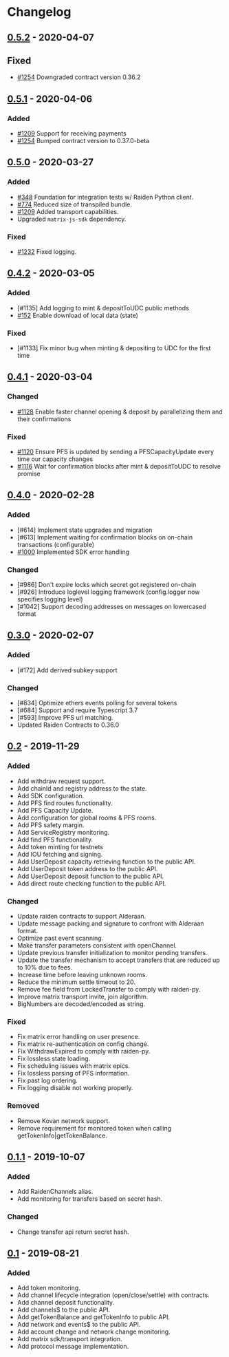 # Changelog

## [0.5.2] - 2020-04-07

## Fixed
- [#1254] Downgraded contract version 0.36.2

[#1254]: https://github.com/raiden-network/light-client/issues/1254

## [0.5.1] - 2020-04-06
### Added
- [#1209] Support for receiving payments
- [#1254] Bumped contract version to 0.37.0-beta

[#1209]: https://github.com/raiden-network/light-client/issues/1209
[#1254]: https://github.com/raiden-network/light-client/issues/1254

## [0.5.0] - 2020-03-27

### Added
- [#348] Foundation for integration tests w/ Raiden Python client.
- [#774] Reduced size of transpiled bundle.
- [#1209] Added transport capabilities.
- Upgraded `matrix-js-sdk` dependency.

[#348]: https://github.com/raiden-network/light-client/issues/348
[#774]: https://github.com/raiden-network/light-client/issues/744
[#1209]: https://github.com/raiden-network/light-client/issues/1209

### Fixed
- [#1232] Fixed logging.

[#1232]: https://github.com/raiden-network/light-client/issues/1232

## [0.4.2] - 2020-03-05
### Added
- [#1135] Add logging to mint & depositToUDC public methods
- [#152] Enable download of local data (state)

[#152]: https://github.com/raiden-network/light-client/issues/152

### Fixed
- [#1133] Fix minor bug when minting & depositing to UDC for the first time

## [0.4.1] - 2020-03-04
### Changed
- [#1128] Enable faster channel opening & deposit by parallelizing them and their confirmations

### Fixed
- [#1120] Ensure PFS is updated by sending a PFSCapacityUpdate every time our capacity changes
- [#1116] Wait for confirmation blocks after mint & depositToUDC to resolve promise

[#1120]: https://github.com/raiden-network/light-client/issues/1120
[#1128]: https://github.com/raiden-network/light-client/issues/1128
[#1116]: https://github.com/raiden-network/light-client/issues/1116

## [0.4.0] - 2020-02-28
### Added
- [#614] Implement state upgrades and migration
- [#613] Implement waiting for confirmation blocks on on-chain transactions (configurable)
- [#1000] Implemented SDK error handling

### Changed
- [#986] Don't expire locks which secret got registered on-chain
- [#926] Introduce loglevel logging framework (config.logger now specifies logging level)
- [#1042] Support decoding addresses on messages on lowercased format

[#1000]: https://github.com/raiden-network/light-client/issues/1000

## [0.3.0] - 2020-02-07
### Added
- [#172] Add derived subkey support

### Changed
- [#834] Optimize ethers events polling for several tokens
- [#684] Support and require Typescript 3.7
- [#593] Improve PFS url matching.
- Updated Raiden Contracts to 0.36.0

## [0.2] - 2019-11-29
### Added
- Add withdraw request support.
- Add chainId and registry address to the state.
- Add SDK configuration.
- Add PFS find routes functionality.
- Add PFS Capacity Update.
- Add configuration for global rooms & PFS rooms.
- Add PFS safety margin.
- Add ServiceRegistry monitoring.
- Add find PFS functionality.
- Add token minting for testnets
- Add IOU fetching and signing.
- Add UserDeposit capacity retrieving function to the public API.
- Add UserDeposit token address to the public API.
- Add UserDeposit deposit function to the public API.
- Add direct route checking function to the public API.

### Changed
- Update raiden contracts to support Alderaan.
- Update message packing and signature to confront with Alderaan format.
- Optimize past event scanning.
- Make transfer parameters consistent with openChannel.
- Update previous transfer initialization to monitor pending transfers. 
- Update the transfer mechanism to accept transfers that are reduced up to 10% due to fees. 
- Increase time before leaving unknown rooms.
- Reduce the minimum settle timeout to 20.
- Remove fee field from LockedTransfer to comply with raiden-py.
- Improve matrix transport invite, join algorithm.
- BigNumbers are decoded/encoded as string.

### Fixed
- Fix matrix error handling on user presence.
- Fix matrix re-authentication on config change.
- Fix WithdrawExpired to comply with raiden-py.
- Fix lossless state loading.
- Fix scheduling issues with matrix epics.
- Fix lossless parsing of PFS information.
- Fix past log ordering.
- Fix logging disable not working properly.

### Removed
- Remove Kovan network support.
- Remove requirement for monitored token when calling getTokenInfo|getTokenBalance.

## [0.1.1] - 2019-10-07
### Added
- Add RaidenChannels alias.
- Add monitoring for transfers based on secret hash.

### Changed
- Change transfer api return secret hash. 

## [0.1] - 2019-08-21
### Added
- Add token monitoring.
- Add channel lifecycle integration (open/close/settle) with contracts.
- Add channel deposit functionality.
- Add channels$ to the public API.
- Add getTokenBalance and getTokenInfo to public API.
- Add network and events$ to the public API.
- Add account change and network change monitoring.
- Add matrix sdk/transport integration.
- Add protocol message implementation.


[Unreleased]: https://github.com/raiden-network/light-client/compare/v0.5.2...HEAD
[0.5.2]: https://github.com/raiden-network/light-client/compare/v0.5.1...v0.5.2
[0.5.1]: https://github.com/raiden-network/light-client/compare/v0.5.0...v0.5.1
[0.5.0]: https://github.com/raiden-network/light-client/compare/v0.4.2...v0.5.0
[0.4.2]: https://github.com/raiden-network/light-client/compare/v0.4.1...v0.4.2
[0.4.1]: https://github.com/raiden-network/light-client/compare/v0.4.0...v0.4.1
[0.4.0]: https://github.com/raiden-network/light-client/compare/v0.3.0...v0.4.0
[0.3.0]: https://github.com/raiden-network/light-client/compare/v0.2...v0.3.0
[0.2]: https://github.com/raiden-network/light-client/compare/v0.1.1...v0.2
[0.1.1]: https://github.com/raiden-network/light-client/compare/v0.1...v0.1.1
[0.1]: https://github.com/raiden-network/light-client/releases/tag/v0.1
